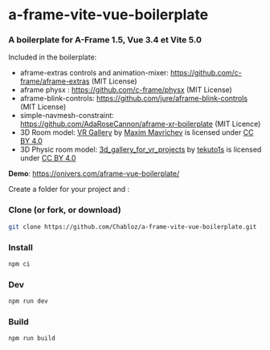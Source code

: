 # a-frame-vite-vue-boilerplate

### A boilerplate for A-Frame 1.5, Vue 3.4 et Vite 5.0

Included in the boilerplate:

- aframe-extras controls and animation-mixer: https://github.com/c-frame/aframe-extras  (MIT License)
- aframe physx : https://github.com/c-frame/physx (MIT License)
- aframe-blink-controls: https://github.com/jure/aframe-blink-controls (MIT License)
- simple-navmesh-constraint: https://github.com/AdaRoseCannon/aframe-xr-boilerplate (MIT Licence)
- 3D Room model: [VR Gallery](https://sketchfab.com/3d-models/vr-gallery-1ac32ed62fdf424498acc146fad31f7e) by [Maxim Mavrichev](https://sketchfab.com/mvrc.art) is licensed under [CC BY 4.0](https://creativecommons.org/licenses/by/4.0/)
- 3D Physic room model: [3d_gallery_for_vr_projects](https://sketchfab.com/3d-models/3d-gallery-for-vr-projects-68f77ed8558c4bd59e0a13e2cc9d1fd1) by [tekuto1s](https://sketchfab.com/tekuto1s) is licensed under [CC BY 4.0](https://creativecommons.org/licenses/by/4.0/)

**Demo**: https://onivers.com/aframe-vue-boilerplate/

Create a folder for your project and :

### Clone (or fork, or download)
```sh
git clone https://github.com/Chabloz/a-frame-vite-vue-boilerplate.git .
```
### Install
```sh
npm ci
```
### Dev
```sh
npm run dev
```
### Build
```sh
npm run build
```